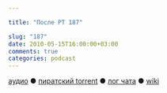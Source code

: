 ```yaml
---

title: "После РТ 187"

slug: "187"
date: 2010-05-15T16:00:00+03:00
comments: true
categories: podcast
---
```

[аудио](http://cdn.radio-t.com/rt187post.mp3) ● [пиратский torrent](http://pirates.radio-t.com/torrents/rt187post.mp3.torrent) ● [лог чата](http://chat.radio-t.com/logs/radio-t-187.html) ● [wiki](http://wiki.radio-t.com/%D0%9F%D0%BE%D1%81%D0%BB%D0%B5_%D0%A0%D0%A2_187)<audio src="http://cdn.radio-t.com/rt187post.mp3" preload="none">
